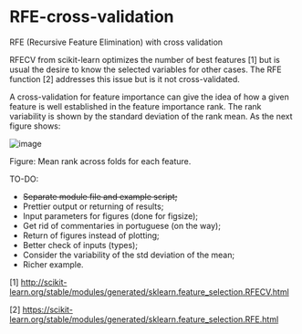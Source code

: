 # RFE-cross-validation
RFE (Recursive Feature Elimination) with cross validation

RFECV from scikit-learn optimizes the number of best features [1] but is usual the desire to know the selected variables for other cases. The RFE function [2] addresses this issue but is it not cross-validated.

A cross-validation for feature importance can give the idea of how a given feature is well established in the feature importance rank. The rank variability is shown by the standard deviation of the rank mean. As the next figure shows: 

![image](https://user-images.githubusercontent.com/9744889/160865097-9005a1b4-d4f2-4bde-bad6-be07037fe0a7.png)

Figure: Mean rank across folds for each feature.


TO-DO:

- ~~Separate module file and example script;~~
- Prettier output or returning of results;
- Input parameters for figures (done for figsize);
- Get rid of commentaries in portuguese (on the way);
- Return of figures instead of plotting;
- Better check of inputs (types);
- Consider the variability of the std deviation of the mean;
- Richer example.

[1] http://scikit-learn.org/stable/modules/generated/sklearn.feature_selection.RFECV.html

[2] https://scikit-learn.org/stable/modules/generated/sklearn.feature_selection.RFE.html
